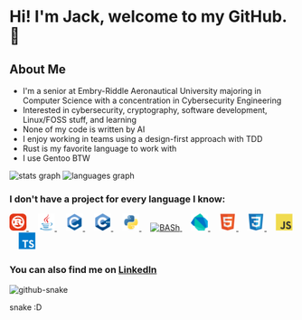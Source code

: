 <!DOCTYPE html>
<html lang="en">
<!-- I used https://profile-readme-generator.com to find out about the stats, language icons, and snake animation -->
<!-- I wrote the rest in html here -->
<!-- My stats and snake .svg's are automatically updated every Sunday and pushed to the `output` branch via GH Actions -->
  <head>
    <meta charset="utf-8">
  </head>
  <body>
    <h1 align="left">Hi! I'm Jack, welcome to my GitHub. 👋</h1>
    <h2 align="left">About Me</h2>
    <ul>
      <li>I'm a senior at Embry-Riddle Aeronautical University majoring in Computer Science with a concentration in Cybersecurity Engineering</li>
      <li>Interested in cybersecurity, cryptography, software development, Linux/FOSS stuff, and learning</li>
      <li>None of my code is written by AI</li>
      <li>I enjoy working in teams using a design-first approach with TDD</li>
      <li>Rust is my favorite language to work with</li>
      <li>I use Gentoo BTW</li>
    </ul>
    <div align="justify" >
      <picture>
        <source media="(prefers-color-scheme: dark)" srcset="../output/stats/stats_dark.svg" height="150" alt="stats graph">
        <source media="(prefers-color-scheme: light)" srcset="../output/stats/stats_light.svg" height="150" alt="stats graph">
        <img alt="stats graph">
      </picture>
      <picture>
        <source media="(prefers-color-scheme: dark)" srcset="../output/languages/languages_dark.svg" height="150" alt="languages graph">
        <source media="(prefers-color-scheme: light)" srcset="../output/languages/languages_light.svg" height="150" alt="languages graph">
        <img alt="languages graph">
      </picture>
    </div>
    <h3 align="left">I don't have a project for every language I know:</h3>
    <div align="left" >
      <a href="https://www.rust-lang.org/">
        <img src="icons/rust_icon.svg" height="30" alt="Rust"  />
      </a>
      <img width="12" />
      <a href="https://www.oracle.com/java/">
        <img src="icons/java_icon.svg" height="30" alt="Java"  />
      </a>
      <img width="12" />
      <a href="https://www.open-std.org/jtc1/sc22/wg14/">
        <img src="icons/c_icon.svg" height="30" alt="C"  />
      </a>
      <img width="12" />
      <a href="https://isocpp.org/">
        <img src="icons/cpp_icon.svg" height="30" alt="C++"  />
      </a>
      <img width="12" />
      <a href="https://www.python.org/">
        <img src="icons/python_icon.svg" height="30" alt="Python"  />
      </a>
      <img width="12" />
      <a href="https://www.gnu.org/software/bash/">
        <picture>
            <source media="(prefers-color-scheme: dark)" srcset="icons/bash_icon_dark.svg" height="30" alt="BASh"/>
            <source media="(prefers-color-scheme: light)" srcset="icons/bash_icon_light.svg" height="30" alt="BASh" />
            <img alt="BASh" >
        </picture>
      </a>
      <img width="12" />
      <a href="https://dart.dev/">
        <img src="icons/dart_icon.svg" height="30" alt="Dart"  />
      </a>
      <img width="12" />
      <a href="https://html.spec.whatwg.org/">
        <img src="icons/html5_icon.svg" height="30" alt="HTML"  />
      </a>
      <img width="12" />
      <a href="https://www.w3.org/TR/CSS/#css">
        <img src="icons/css3_icon.svg" height="30" alt="CSS"  />
      </a>
      <img width="12" />
      <a href="https://ecma-international.org/publications-and-standards/standards/ecma-262/">
        <img src="icons/js_icon.svg" height="30" alt="JavaScript"  />
      </a>
      <img width="12" />
      <a href="https://www.typescriptlang.org/">
        <img src="icons/ts_icon.svg" height="30" alt="TypeScript"  />
      </a>
    </div>
    <h3 align="left">You can also find me on <a href=https://linkedin.com/in/john-jack-lee>LinkedIn</a></h3>
    </html>
<!--     <br clear="both"> -->
    <picture>
      <source media="(prefers-color-scheme: dark)" srcset="../output/snake/snake-dark.svg" alt="Snake animation"/>
      <source media="(prefers-color-scheme: light)" srcset="../output/snake/snake-light.svg" alt="Snake animation" />
      <img alt="github-snake" >
    </picture>
    <p>snake :D</p>
  </body>
</html>
